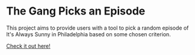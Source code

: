 # The Gang Picks an Episode

This project aims to provide users with a tool to pick a random episode of It's Always Sunny in Philadelphia based on some chosen criterion.

[Check it out here!](http://thegangpicksanepisode.com/)
